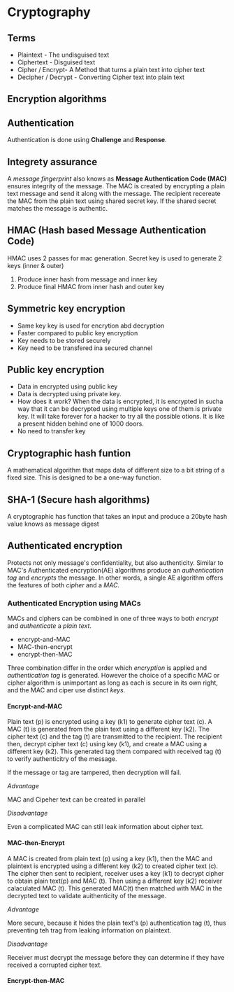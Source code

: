 # Cryptography

## Terms
* Plaintext - The undisguised text
* Ciphertext - Disguised text
* Cipher / Encrypt- A Method that turns a plain text into cipher text
* Decipher / Decrypt - Converting Cipher text into plain text
## Encryption algorithms

## Authentication
Authentication is done using __Challenge__ and __Response__.

## Integrety assurance
A _message fingerprint_ also knows as __Message Authentication Code (MAC)__ ensures integrity of the message. The MAC is created by encrypting a plain text message and send it along with the message. The recipient recereate the MAC from the plain text using shared secret key. If the shared secret matches the message is authentic.

## HMAC (Hash based Message Authentication Code)
HMAC uses 2 passes for mac generation. Secret key is used to generate 2 keys (inner & outer)

1. Produce inner hash from message and inner key
2. Produce final HMAC from inner hash and outer key

## Symmetric key encryption
* Same key key is used for encrytion abd decryption
* Faster compared to public key encryption
* Key needs to be stored securely
* Key need to be transfered ina secured channel

## Public key encryption
* Data in encrypted using public key
* Data is decrypted using private key.
* How does it work? When the data is encrypted, it is encrypted in sucha way that it can be decrypted using multiple keys one of them is private key. It will take forever for a hacker to try all the possible otions. It is like a present hidden behind one of 1000 doors.
* No need to transfer key

## Cryptographic hash funtion

A mathematical algorithm that maps data of different size to  a bit string of a fixed size. This is designed to be a one-way function. 

## SHA-1 (Secure hash algorithms)
A cryptographic has function that takes an input and produce a 20byte hash value knows  as message digest

## Authenticated encryption
Protects not only message's confidentiality, but also authenticity. Similar to MAC's Authenticated encryption(AE) algorithms produce an _authentication tag_ and _encrypts_ the message. In other words, a single AE algorithm offers the features of both *cipher* and a *MAC*.

### Authenticated Encryption using MACs

MACs and ciphers can be combined in one of three ways to both *encrypt* and *authenticate* a _plain text_.

* encrypt-and-MAC
* MAC-then-encrypt
* encrypt-then-MAC

Three combination differ in the order which _encryption_ is applied and _authentication tag_ is generated. However the choice of a specific MAC or cipher algorithm is unimportant as long as each is secure in its own right, and the MAC and ciper use distinct _keys_.

#### Encrypt-and-MAC

Plain text (p) is encrypted using a key (k1) to generate cipher text (c). A MAC (t) is generated from the plain text using a different key (k2). The cipher text (c) and the tag (t) are transmitted to the recipient. 
The recipient then, decrypt cipher text (c) using key (k1), and create a MAC using a different key (k2). This generated tag them compared with received tag (t) to verify authenticitry of the message.

If the message or tag are tampered, then decryption will fail.

_Advantage_

MAC and Cipeher text can be created in parallel

_Disadvantage_

Even a complicated MAC can still leak information about cipher text.

#### MAC-then-Encrypt

A MAC is created from plain text (p) using a key (k1), then the MAC and plaintext is encrypted using a different key (k2) to created cipher text (c). The cipher then sent to recipient, receiver uses a key (k1) to decrypt cipher to obtain plain text(p) and MAC (t). Then using a different key (k2) receiver calaculated MAC (t). This generated MAC(t) then matched with MAC in the decrypted text to validate auithenticity of the message.

_Advantage_

More secure, because it hides the plain text's (p) authentication tag (t), thus preventing teh trag from leaking information on plaintext.

_Disadvantage_

Receiver must decrypt the message before they can determine if they have received a corrupted cipher text.

#### Encrypt-then-MAC
